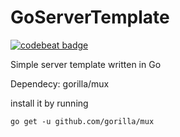 # GoServerTemplate

[![codebeat badge](https://codebeat.co/badges/9ecb25b4-c1d6-4ce3-a84a-7f5fc1d363a0)](https://codebeat.co/projects/github-com-siddhantagarwal-goservertemplate-master)

Simple server template written in Go

Dependecy: gorilla/mux

install it by running
```
go get -u github.com/gorilla/mux
```